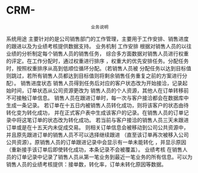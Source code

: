 # CRM-
                                    业务说明
系统用途
       主要针对的是公司销售部门的工作管理，主要用于工作安排、销售进度的跟进以及为业绩考核提供数据支持。
业务机制
    工作安排
            根据对销售人员的以往业绩的分析制定每个销售人员的销售任务，
            综合多方面数据对销售人员进行权重的评定。在工作分配时，通过权重进行排序
            ，权重大的优先安排任务。分配任务时，按照权重排序从高到低顺位循环分配。（若销售人员被
            分配任务以达到目标值则跳过，若所有销售人员都达到目标值则将剩余销售任务重复之前的方案进行分配）。
        销售进度状态
            销售人员得到任务后对应的客户状态改为开始接洽，记录起始时间，订单状态从公司资源更改为
            销售人员的个人资源，其他人在订单转移前不可接触订单信息。
        销售人员在跟进订单时，每一次与客户接洽都会在数据库中生成一条记录。
            若订单在十五日内被销售人员转化成功，则将该客户的状态由待转化变为转化成功，
            并在正式客户表中生成该客户的记录。在销售人员的订单记录中将这笔订单的状态改为转化成功。
            若当前与客户接洽的销售人员三天未跟进订单或是在十五天内未促成交易。
            则相关订单信息会被移动到公司公共资源中，并且原先跟进订单的销售人员不可以选择继续跟进
            （直至该订单再次被移入公司公共资源）。原销售人员的订单跟进记录中会显示有一单未能转化
            ，并显示原因（重新接手该订单后即使转化成功，本条记录不会被覆盖）。
    业绩考核
        在销售人员的订单记录中记录了销售人员从第一笔业务到最近一笔业务的所有信息。可以为销售人员的业绩考核提供：接单数，转化率，订单未转化原因等数据。
